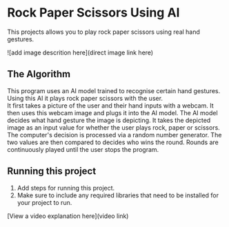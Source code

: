 # Rock Paper Scissors Using AI

 This projects allows you to play rock paper scissors using real hand gestures. 
 

![add image descrition here](direct image link here)

## The Algorithm

This program uses an AI model trained to recognise certain hand gestures. Using this AI it plays rock paper scissors with the user.  
It first takes a picture of the user and their hand inputs with a webcam. It then uses this webcam image and plugs it into the AI model. The AI model decides what hand gesture the image is depicting. It takes the depicted image as an input value for whether the user plays rock, paper or scissors.  
The computer's decision is processed via a random number generator. The two values are then compared to decides who wins the round. Rounds are continuously played until the user stops the program.


## Running this project

1. Add steps for running this project.
2. Make sure to include any required libraries that need to be installed for your project to run.

[View a video explanation here](video link)
